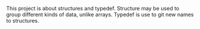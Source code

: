 This project is about structures and typedef.
Structure may be used to group different kinds of data, unlike arrays.
Typedef is use to git new names to structures.

